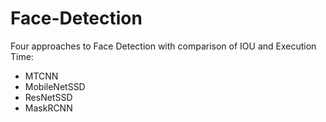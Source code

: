 # Face-Detection
Four approaches to Face Detection with comparison of IOU and Execution Time:
* MTCNN
* MobileNetSSD
* ResNetSSD
* MaskRCNN
